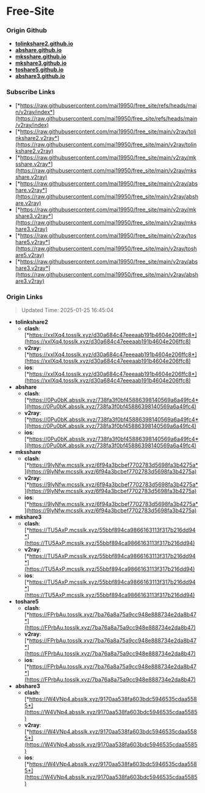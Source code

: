 # Free-Site

### Origin Github

- [**tolinkshare2.github.io**](https://github.com/tolinkshare2/tolinkshare2.github.io)
- [**abshare.github.io**](https://github.com/abshare/abshare.github.io)
- [**mksshare.github.io**](https://github.com/mksshare/mksshare.github.io)
- [**mkshare3.github.io**](https://github.com/mkshare3/mkshare3.github.io)
- [**toshare5.github.io**](https://github.com/toshare5/toshare5.github.io)
- [**abshare3.github.io**](https://github.com/abshare3/abshare3.github.io)

### Subscribe Links

- [*https://raw.githubusercontent.com/mai19950/free_site/refs/heads/main/v2ray/index*](https://raw.githubusercontent.com/mai19950/free_site/refs/heads/main/v2ray/index)
- [*https://raw.githubusercontent.com/mai19950/free_site/main/v2ray/tolinkshare2.v2ray*](https://raw.githubusercontent.com/mai19950/free_site/main/v2ray/tolinkshare2.v2ray)
- [*https://raw.githubusercontent.com/mai19950/free_site/main/v2ray/mksshare.v2ray*](https://raw.githubusercontent.com/mai19950/free_site/main/v2ray/mksshare.v2ray)
- [*https://raw.githubusercontent.com/mai19950/free_site/main/v2ray/abshare.v2ray*](https://raw.githubusercontent.com/mai19950/free_site/main/v2ray/abshare.v2ray)
- [*https://raw.githubusercontent.com/mai19950/free_site/main/v2ray/mkshare3.v2ray*](https://raw.githubusercontent.com/mai19950/free_site/main/v2ray/mkshare3.v2ray)
- [*https://raw.githubusercontent.com/mai19950/free_site/main/v2ray/toshare5.v2ray*](https://raw.githubusercontent.com/mai19950/free_site/main/v2ray/toshare5.v2ray)
- [*https://raw.githubusercontent.com/mai19950/free_site/main/v2ray/abshare3.v2ray*](https://raw.githubusercontent.com/mai19950/free_site/main/v2ray/abshare3.v2ray)

### Origin Links

> Updated Time: 2025-01-25 16:45:04

- **tolinkshare2**
  - **clash**: [*https://xxIXq4.tosslk.xyz/d30a684c47eeeaab191b4604e206ffc8*](https://xxIXq4.tosslk.xyz/d30a684c47eeeaab191b4604e206ffc8)
  - **v2ray**: [*https://xxIXq4.tosslk.xyz/d30a684c47eeeaab191b4604e206ffc8*](https://xxIXq4.tosslk.xyz/d30a684c47eeeaab191b4604e206ffc8)
  - **ios**: [*https://xxIXq4.tosslk.xyz/d30a684c47eeeaab191b4604e206ffc8*](https://xxIXq4.tosslk.xyz/d30a684c47eeeaab191b4604e206ffc8)
- **abshare**
  - **clash**: [*https://0Pu0bK.absslk.xyz/738fa3f0bf45886398140569a6a49fc4*](https://0Pu0bK.absslk.xyz/738fa3f0bf45886398140569a6a49fc4)
  - **v2ray**: [*https://0Pu0bK.absslk.xyz/738fa3f0bf45886398140569a6a49fc4*](https://0Pu0bK.absslk.xyz/738fa3f0bf45886398140569a6a49fc4)
  - **ios**: [*https://0Pu0bK.absslk.xyz/738fa3f0bf45886398140569a6a49fc4*](https://0Pu0bK.absslk.xyz/738fa3f0bf45886398140569a6a49fc4)
- **mksshare**
  - **clash**: [*https://9lyNfw.mcsslk.xyz/6f94a3bcbef7702783d5698fa3b4275a*](https://9lyNfw.mcsslk.xyz/6f94a3bcbef7702783d5698fa3b4275a)
  - **v2ray**: [*https://9lyNfw.mcsslk.xyz/6f94a3bcbef7702783d5698fa3b4275a*](https://9lyNfw.mcsslk.xyz/6f94a3bcbef7702783d5698fa3b4275a)
  - **ios**: [*https://9lyNfw.mcsslk.xyz/6f94a3bcbef7702783d5698fa3b4275a*](https://9lyNfw.mcsslk.xyz/6f94a3bcbef7702783d5698fa3b4275a)
- **mkshare3**
  - **clash**: [*https://TU5AxP.mcsslk.xyz/55bbf894ca9866163113f317b216dd94*](https://TU5AxP.mcsslk.xyz/55bbf894ca9866163113f317b216dd94)
  - **v2ray**: [*https://TU5AxP.mcsslk.xyz/55bbf894ca9866163113f317b216dd94*](https://TU5AxP.mcsslk.xyz/55bbf894ca9866163113f317b216dd94)
  - **ios**: [*https://TU5AxP.mcsslk.xyz/55bbf894ca9866163113f317b216dd94*](https://TU5AxP.mcsslk.xyz/55bbf894ca9866163113f317b216dd94)
- **toshare5**
  - **clash**: [*https://FPrbAu.tosslk.xyz/7ba76a8a75a9cc948e888734e2da8b47*](https://FPrbAu.tosslk.xyz/7ba76a8a75a9cc948e888734e2da8b47)
  - **v2ray**: [*https://FPrbAu.tosslk.xyz/7ba76a8a75a9cc948e888734e2da8b47*](https://FPrbAu.tosslk.xyz/7ba76a8a75a9cc948e888734e2da8b47)
  - **ios**: [*https://FPrbAu.tosslk.xyz/7ba76a8a75a9cc948e888734e2da8b47*](https://FPrbAu.tosslk.xyz/7ba76a8a75a9cc948e888734e2da8b47)
- **abshare3**
  - **clash**: [*https://W4VNp4.absslk.xyz/9170aa538fa603bdc5946535cdaa5585*](https://W4VNp4.absslk.xyz/9170aa538fa603bdc5946535cdaa5585)
  - **v2ray**: [*https://W4VNp4.absslk.xyz/9170aa538fa603bdc5946535cdaa5585*](https://W4VNp4.absslk.xyz/9170aa538fa603bdc5946535cdaa5585)
  - **ios**: [*https://W4VNp4.absslk.xyz/9170aa538fa603bdc5946535cdaa5585*](https://W4VNp4.absslk.xyz/9170aa538fa603bdc5946535cdaa5585)
